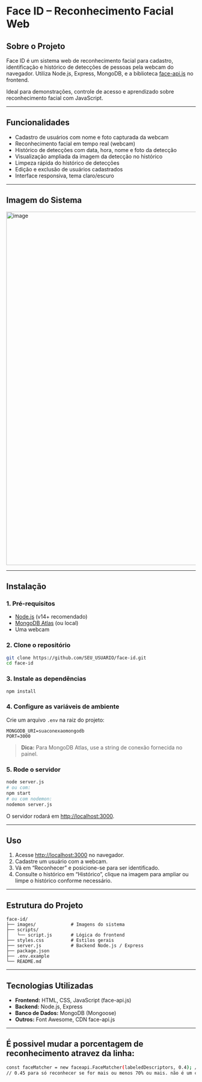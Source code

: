 # Face ID – Reconhecimento Facial Web


## Sobre o Projeto

Face ID é um sistema web de reconhecimento facial para cadastro, identificação e histórico de detecções de pessoas pela webcam do navegador. Utiliza Node.js, Express, MongoDB, e a biblioteca [face-api.js](https://github.com/justadudewhohacks/face-api.js) no frontend.

Ideal para demonstrações, controle de acesso e aprendizado sobre reconhecimento facial com JavaScript.

---

## Funcionalidades

- Cadastro de usuários com nome e foto capturada da webcam
- Reconhecimento facial em tempo real (webcam)
- Histórico de detecções com data, hora, nome e foto da detecção
- Visualização ampliada da imagem da detecção no histórico
- Limpeza rápida do histórico de detecções
- Edição e exclusão de usuários cadastrados
- Interface responsiva, tema claro/escuro

---

## Imagem do Sistema

<img width="1897" height="937" alt="image" src="https://github.com/user-attachments/assets/35164f3c-088a-46a8-8613-36efd25bba16" />


---

## Instalação

### 1. Pré-requisitos

- [Node.js](https://nodejs.org/) (v14+ recomendado)
- [MongoDB Atlas](https://www.mongodb.com/cloud/atlas) (ou local)
- Uma webcam

### 2. Clone o repositório

```bash
git clone https://github.com/SEU_USUARIO/face-id.git
cd face-id
```

### 3. Instale as dependências

```bash
npm install
```

### 4. Configure as variáveis de ambiente

Crie um arquivo `.env` na raiz do projeto:

```
MONGODB_URI=suaconexaomongodb
PORT=3000
```

> **Dica:** Para MongoDB Atlas, use a string de conexão fornecida no painel.

### 5. Rode o servidor

```bash
node server.js
# ou com:
npm start
# ou com nodemon:
nodemon server.js
```

O servidor rodará em [http://localhost:3000](http://localhost:3000).

---

## Uso

1. Acesse [http://localhost:3000](http://localhost:3000) no navegador.
2. Cadastre um usuário com a webcam.
3. Vá em “Reconhecer” e posicione-se para ser identificado.
4. Consulte o histórico em “Histórico”, clique na imagem para ampliar ou limpe o histórico conforme necessário.

---

## Estrutura do Projeto

```
face-id/
├── images/             # Imagens do sistema
├── scripts/
│   └── script.js       # Lógica do frontend
├── styles.css          # Estilos gerais
├── server.js           # Backend Node.js / Express
├── package.json
├── .env.example
└── README.md
```

---

## Tecnologias Utilizadas

- **Frontend:** HTML, CSS, JavaScript (face-api.js)
- **Backend:** Node.js, Express
- **Banco de Dados:** MongoDB (Mongoose)
- **Outros:** Font Awesome, CDN face-api.js

---

## É possivel mudar a porcentagem de reconhecimento atravez da linha:
```bash
const faceMatcher = new faceapi.FaceMatcher(labeledDescriptors, 0.4); // atualmente em 0.4 ele detecta entre 60% para cima abaixo disto ele não reconhece |aqui fica a porcentagem que voce quer para detectção | 0.6	~50% | 0.5	~65% | 0.45	~75% | 0.4	~85%
// 0.45 para só reconhecer se for mais ou menos 70% ou mais. não é um calculo exato é geralmente o valor entre ou mais proximo.   
```
